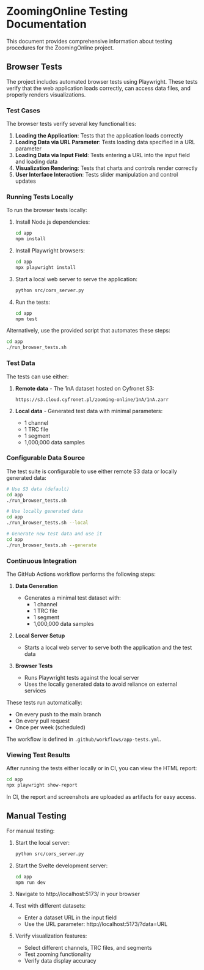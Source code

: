 # ZoomingOnline Testing Documentation

This document provides comprehensive information about testing procedures for the ZoomingOnline project.

## Browser Tests

The project includes automated browser tests using Playwright. These tests verify that the web application loads correctly, can access data files, and properly renders visualizations.

### Test Cases

The browser tests verify several key functionalities:

1. **Loading the Application**: Tests that the application loads correctly
2. **Loading Data via URL Parameter**: Tests loading data specified in a URL parameter
3. **Loading Data via Input Field**: Tests entering a URL into the input field and loading data
4. **Visualization Rendering**: Tests that charts and controls render correctly
5. **User Interface Interaction**: Tests slider manipulation and control updates

### Running Tests Locally

To run the browser tests locally:

1. Install Node.js dependencies:
   ```bash
   cd app
   npm install
   ```

2. Install Playwright browsers:
   ```bash
   cd app
   npx playwright install
   ```

3. Start a local web server to serve the application:
   ```bash
   python src/cors_server.py
   ```

4. Run the tests:
   ```bash
   cd app
   npm test
   ```

Alternatively, use the provided script that automates these steps:
```bash
cd app
./run_browser_tests.sh
```

### Test Data

The tests can use either:

1. **Remote data** - The 1nA dataset hosted on Cyfronet S3:
   ```
   https://s3.cloud.cyfronet.pl/zooming-online/1nA/1nA.zarr
   ```

2. **Local data** - Generated test data with minimal parameters:
   - 1 channel
   - 1 TRC file
   - 1 segment
   - 1,000,000 data samples

### Configurable Data Source

The test suite is configurable to use either remote S3 data or locally generated data:

```bash
# Use S3 data (default)
cd app
./run_browser_tests.sh

# Use locally generated data
cd app
./run_browser_tests.sh --local

# Generate new test data and use it
cd app
./run_browser_tests.sh --generate
```

### Continuous Integration

The GitHub Actions workflow performs the following steps:

1. **Data Generation**
   - Generates a minimal test dataset with:
     - 1 channel
     - 1 TRC file
     - 1 segment
     - 1,000,000 data samples

2. **Local Server Setup**
   - Starts a local web server to serve both the application and the test data

3. **Browser Tests**
   - Runs Playwright tests against the local server
   - Uses the locally generated data to avoid reliance on external services

These tests run automatically:
- On every push to the main branch
- On every pull request
- Once per week (scheduled)

The workflow is defined in `.github/workflows/app-tests.yml`.

### Viewing Test Results

After running the tests either locally or in CI, you can view the HTML report:

```bash
cd app
npx playwright show-report
```

In CI, the report and screenshots are uploaded as artifacts for easy access.


## Manual Testing

For manual testing:

1. Start the local server:
   ```bash
   python src/cors_server.py
   ```

2. Start the Svelte development server:
   ```bash
   cd app
   npm run dev
   ```

3. Navigate to http://localhost:5173/ in your browser

4. Test with different datasets:
   - Enter a dataset URL in the input field
   - Use the URL parameter: http://localhost:5173/?data=URL
   
4. Verify visualization features:
   - Select different channels, TRC files, and segments
   - Test zooming functionality
   - Verify data display accuracy

